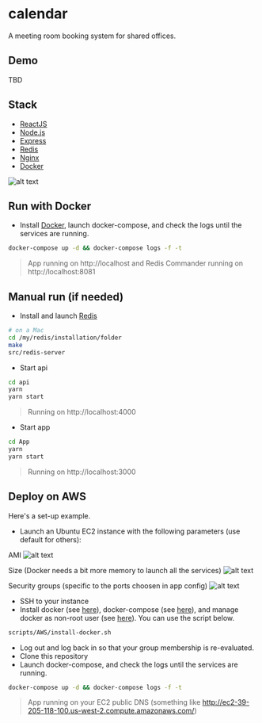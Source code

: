 # calendar
A meeting room booking system for shared offices.

## Demo
TBD

## Stack
* [ReactJS](https://reactjs.org/)
* [Node.js](https://nodejs.org/en/)
* [Express](http://expressjs.com/)
* [Redis](https://redis.io/download)
* [Nginx](https://nginx.org/en/)
* [Docker](https://www.docker.com/)

![alt text](https://raw.githubusercontent.com/johnnyconroy/calendar/master/images/stackDiagram.png)

## Run with Docker
* Install [Docker](https://www.docker.com/), launch docker-compose, and check the logs until the services are running.
```bash
docker-compose up -d && docker-compose logs -f -t
```
> App running on http://localhost and Redis Commander running on http://localhost:8081

## Manual run (if needed)
* Install and launch [Redis](https://redis.io/download)
```bash
# on a Mac
cd /my/redis/installation/folder
make
src/redis-server
```
* Start api
```bash
cd api
yarn
yarn start
```
> Running on http://localhost:4000

* Start app
```bash
cd App
yarn
yarn start
```
> Running on http://localhost:3000

## Deploy on AWS
Here's a set-up example.
* Launch an Ubuntu EC2 instance with the following parameters (use default for others):

AMI
![alt text](https://raw.githubusercontent.com/johnnyconroy/calendar/master/images/AMI.png)

Size (Docker needs a bit more memory to launch all the services)
![alt text](https://raw.githubusercontent.com/johnnyconroy/calendar/master/images/instance_size.png)

Security groups (specific to the ports choosen in app config)
![alt text](https://raw.githubusercontent.com/johnnyconroy/calendar/master/images/security_groups.png)

* SSH to your instance
* Install docker (see [here](https://docs.docker.com/install/linux/docker-ce/ubuntu/#install-using-the-repository)), docker-compose (see [here](https://docs.docker.com/compose/install/)), and manage docker as non-root user (see [here](https://docs.docker.com/install/linux/linux-postinstall/)). You can use the script below.
```bash
scripts/AWS/install-docker.sh
```
* Log out and log back in so that your group membership is re-evaluated.
* Clone this repository
* Launch docker-compose, and check the logs until the services are running.
```bash
docker-compose up -d && docker-compose logs -f -t
```
> App running on your EC2 public DNS (something like http://ec2-39-205-118-100.us-west-2.compute.amazonaws.com/)
